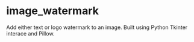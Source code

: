 # image_watermark
Add either text or logo watermark to an image.
Built using Python Tkinter interace and Pillow.
